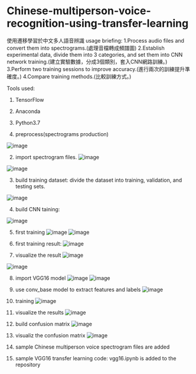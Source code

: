 # Chinese-multiperson-voice-recognition-using-transfer-learning
使用遷移學習於中文多人語音辨識
usage briefing:
1.Process audio files and convert them into spectrograms.(處理音檔轉成頻譜圖)
2.Establish experimental data, divide them into 3 categories, and set them into CNN network training.(建立實驗數據，分成3個類別，套入CNN網路訓練。)
3.Perform two training sessions to improve accuracy.(進行兩次的訓練提升準確度。)
4.Compare training methods.(比較訓練方式。)

Tools used:
1. TensorFlow
2. Anaconda
3. Python3.7

1. preprocess(spectrograms production)

![image](https://user-images.githubusercontent.com/58965086/122675714-48a34700-d20d-11eb-81d7-865209ac8367.png)

2. import spectrogram files.
![image](https://user-images.githubusercontent.com/58965086/122675748-712b4100-d20d-11eb-96cd-1523b9329020.png)

![image](https://user-images.githubusercontent.com/58965086/122675762-8011f380-d20d-11eb-90db-f7b8942571d5.png)

3. build training dataset:
divide the dataset into training, validation, and testing sets.

![image](https://user-images.githubusercontent.com/58965086/122675818-b8b1cd00-d20d-11eb-836a-08fa3e870823.png)

4. build CNN taining:

![image](https://user-images.githubusercontent.com/58965086/122675838-d54e0500-d20d-11eb-8076-8dc78600a779.png)

5. first training
![image](https://user-images.githubusercontent.com/58965086/122675851-e565e480-d20d-11eb-8ad4-4dada12f70a0.png)
![image](https://user-images.githubusercontent.com/58965086/122675854-ea2a9880-d20d-11eb-82f8-4ad9fc506386.png)

6. first training result:
![image](https://user-images.githubusercontent.com/58965086/122675877-03cbe000-d20e-11eb-8f64-1c4ad9cec5a8.png)

7. visualize the result
![image](https://user-images.githubusercontent.com/58965086/122675890-1b0acd80-d20e-11eb-84da-1793cac58fe2.png)

![image](https://user-images.githubusercontent.com/58965086/122675896-2100ae80-d20e-11eb-8901-240b7d9b3566.png)

8. import VGG16 model
![image](https://user-images.githubusercontent.com/58965086/122675911-37a70580-d20e-11eb-95ab-a4a652fa79ab.png)
![image](https://user-images.githubusercontent.com/58965086/122675916-3e357d00-d20e-11eb-99ab-a5d22facba9c.png)

9. use conv_base model to extract features and labels
![image](https://user-images.githubusercontent.com/58965086/122675969-7937b080-d20e-11eb-885d-c5f202b3457a.png)

10. training
![image](https://user-images.githubusercontent.com/58965086/122676010-92d8f800-d20e-11eb-8826-5b599bc78b4b.png)

11. visualize the results
![image](https://user-images.githubusercontent.com/58965086/122676032-a71cf500-d20e-11eb-82fc-a2a468340a53.png)

12. build confusion matrix
![image](https://user-images.githubusercontent.com/58965086/122676055-c1ef6980-d20e-11eb-81af-c394696124c7.png)

13. visualiz the confusion matrix
![image](https://user-images.githubusercontent.com/58965086/122676069-d7fd2a00-d20e-11eb-8dcb-064f8406e9a4.png)

14. sample Chinese multiperson voice spectrogram files are added
15. sample VGG16 transfer learning code: vgg16.ipynb is added to the repository 
 

